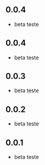 
## 0.0.4

* beta teste

## 0.0.4

* beta teste

## 0.0.3

* beta teste

## 0.0.2

* beta teste

## 0.0.1

* beta teste

